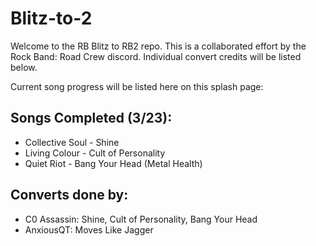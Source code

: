# Blitz-to-2

Welcome to the RB Blitz to RB2 repo.
This is a collaborated effort by the Rock Band: Road Crew discord.
Individual convert credits will be listed below.

Current song progress will be listed here on this splash page:

## Songs Completed (3/23):
*  Collective Soul - Shine
*  Living Colour - Cult of Personality
*  Quiet Riot - Bang Your Head (Metal Health)



## Converts done by:
*  C0 Assassin: Shine, Cult of Personality, Bang Your Head
*  AnxiousQT: Moves Like Jagger
